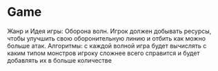 # Game
 
Жанр и Идея игры: Оборона волн. Игрок должен добывать ресурсы, чтобы улучшить свою оборонительную линию и отбить как можно больше атак. 
Алгоритмы: с каждой волной игра будет вычислять с каким типом монстров игроку сложнее всего справится и будет добавлять их в больше количестве

